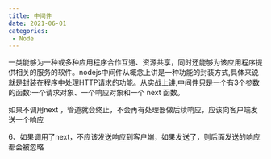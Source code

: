 ```yaml
---
title: 中间件
date: 2021-06-01
categories: 
 - Node
---
```


一类能够为一种或多种应用程序合作互通、资源共享，同时还能够为该应用程序提供相关的服务的软件。nodejs中间件从概念上讲是一种功能的封装方式,具体来说就是封装在程序中处理HTTP请求的功能。从实战上讲,中间件只是一个有3个参数的函数:一个请求对象、一个响应对象和一个 next 函数。

如果不调用next ，管道就会终止，不会再有处理器做后续响应，应该向客户端发送一个响应

6、如果调用了next，不应该发送响应到客户端，如果发送了，则后面发送的响应都会被忽略